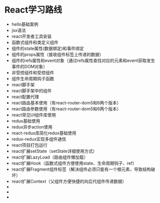 # 


# React学习路线
- hello基础案例
- jsx语法
- react开发者工具安装
- 函数式组件和类定义组件
- 组件的state属性(数据绑定)和事件绑定
- 组件的props属性（接收组件标签上传递的数据）
- 组件的refs属性和event对象（通过refs属性查找对应的元素和event获取发生事件的DOM对象）
- 非受控组件和受控组件
- 组件生命周期钩子函数
- react脚手架
- react脚手架中的组件
- react配置代理
- react路由基本使用（有react-router-dom5和6两个版本）
- react路由参数使用（有react-router-dom5和6两个版本）
- react常见UI组件库使用
- redux基础使用
- redux异步action使用
- react-redux库简化redux基础使用
- redux-redux实现多组件通信
- react项目打包运行
- react扩展setState（setState详细使用方式）
- react扩展LazyLoad（路由组件懒加载）
- react扩展Hook（函数式组件方便使用state、生命周期钩子、ref）
- react扩展Fragment组件标签（解决组件必须只能有一个根元素，导致结构破坏）
- react扩展Context（父组件方便快捷的向后代组件传递数据）
- 
- 
- 








